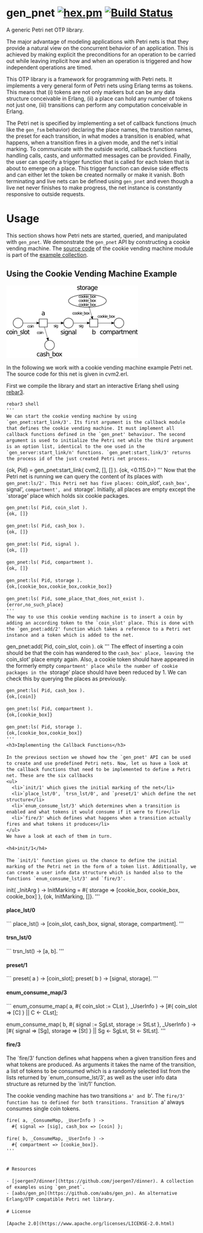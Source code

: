 # gen_pnet [![hex.pm](https://img.shields.io/hexpm/v/gen_pnet.svg?style=flat-square)](https://hex.pm/packages/gen_pnet) [![Build Status](https://travis-ci.org/joergen7/gen_pnet.svg?branch=master)](https://travis-ci.org/joergen7/gen_pnet)

A generic Petri net OTP library.

The major advantage of modeling applications with Petri nets is that they provide a natural view on the concurrent behavior of an application. This is achieved by making explicit the preconditions for an operation to be carried out while leaving implicit how and when an operation is triggered and how independent operations are timed.

This OTP library is a framework for programming with Petri nets. It implements a very general form of Petri nets using Erlang terms as tokens. This means that (i) tokens are not only markers but can be any data structure conceivable in Erlang, (ii) a place can hold any number of tokens not just one, (iii) transitions can perform any computation conceivable in Erlang.

The Petri net is specified by implementing a set of callback functions (much like the `gen_fsm` behavior) declaring the place names, the transition names, the preset for each transition, in what modes a transition is enabled, what happens, when a transition fires in a given mode, and the net's initial marking. To communicate with the outside world, callback functions handling calls, casts, and unformatted messages can be provided. Finally, the user can specify a trigger function that is called for each token that is about to emerge on a place. This trigger function can devise side effects and can either let the token be created normally or make it vanish. Both terminating and live nets can be defined using `gen_pnet` and even though a live net never finishes to make progress, the net instance is constantly responsive to outside requests.

# Usage

This section shows how Petri nets are started, queried, and manipulated with `gen_pnet`. We demonstrate the `gen_pnet` API by constructing a cookie vending machine. The [source code]() of the cookie vending machine module is part of the [example collection]().

## Using the Cookie Vending Machine Example

![Cookie vending machine Petri net](https://github.com/joergen7/gen_pnet/blob/dev/priv/cvm2.png)
 
In the following we work with a cookie vending machine example Petri net. The source code for this net is given in cvm2.erl.

First we compile the library and start an interactive Erlang shell using <a href="https://github.com/erlang/rebar3">rebar3</a>.

```
rebar3 shell
'''
We can start the cookie vending machine by using `gen_pnet:start_link/3'. Its first argument is the callback module that defines the cookie vending machine. It must implement all callback functions defined in the `gen_pnet' behaviour. The second argument is used to initialize the Petri net while the third argument is an option list, identical to the one used in the `gen_server:start_link/n' functions. `gen_pnet:start_link/3' returns the process id of the just created Petri net process.
```
{ok, Pid} = gen_pnet:start_link( cvm2, [], [] ).
{ok, <0.115.0>}
'''
Now that the Petri net is running we can query the content of its places with `gen_pnet:ls/2'. This Petri net has five places: `coin_slot', `cash_box', `signal', `compartment', and `storage'. Initially, all places are empty except the `storage' place which holds six cookie packages.
```
gen_pnet:ls( Pid, coin_slot ).
{ok, []}

gen_pnet:ls( Pid, cash_box ).
{ok, []}

gen_pnet:ls( Pid, signal ).
{ok, []}

gen_pnet:ls( Pid, compartment ).
{ok, []}

gen_pnet:ls( Pid, storage ).
{ok,[cookie_box,cookie_box,cookie_box]}

gen_pnet:ls( Pid, some_place_that_does_not_exist ).
{error,no_such_place}
'''
The way to use this cookie vending machine is to insert a coin by adding an according token to the `coin_slot' place. This is done with the `gen_pnet:add/2' function which takes a reference to a Petri net instance and a token which is added to the net.
```
gen_pnet:add( Pid, coin_slot, coin ).
ok
'''
The effect of inserting a coin should be that the coin has wandered to the `cash_box' place, leaving the `coin_slot' place empty again. Also, a cookie token should have appeared in the formerly empty `compartment' place while the number of cookie packages in the `storage' place should have been reduced by 1. We can check this by querying the places as previously.
```
gen_pnet:ls( Pid, cash_box ). 
{ok,[coin]}

gen_pnet:ls( Pid, compartment ).
{ok,[cookie_box]}

gen_pnet:ls( Pid, storage ).
{ok,[cookie_box,cookie_box]}
'''
<h3>Implementing the Callback Functions</h3>

In the previous section we showed how the `gen_pnet' API can be used to create and use predefined Petri nets. Now, let us have a look at the callback functions that need to be implemented to define a Petri net. These are the six callbacks
<ul>
  <li>`init/1' which gives the initial marking of the net</li>
  <li>`place_lst/0', `trsn_lst/0', and `preset/1' which define the net structure</li>
  <li>`enum_consume_lst/3' which determines when a transition is enabled and what tokens it would consume if it were to fire</li>
  <li>`fire/3' which defines what happens when a transition actually fires and what tokens it produces</li>
</ul>
We have a look at each of them in turn.

<h4>init/1</h4>

The `init/1' function gives us the chance to define the initial marking of the Petri net in the form of a token list. Additionally, we can create a user info data structure which is handed also to the functions `enum_consume_lst/3' and `fire/3'.

```
init( _InitArg ) ->
  InitMarking = #{ storage => [cookie_box, cookie_box, cookie_box] },
  {ok, InitMarking, []}.
'''
<h4>place_lst/0</h4>
```
place_lst() ->
  [coin_slot, cash_box, signal, storage, compartment].
'''
<h4>trsn_lst/0</h4>
```
trsn_lst() -> [a, b].
'''
<h4>preset/1</h4>
```
preset( a ) -> [coin_slot];
preset( b ) -> [signal, storage].
'''
<h4>enum_consume_map/3</h4>
```
enum_consume_map( a, #{ coin_slot := CLst }, _UserInfo ) ->
  [#{ coin_slot => [C] } || C <- CLst];

enum_consume_map( b, #{ signal := SgLst, storage := StLst }, _UserInfo ) ->
  [#{ signal => [Sg], storage => [St] } || Sg <- SgLst, St <- StLst].
'''
<h4>fire/3</h4>
The `fire/3' function defines what happens when a given transition fires and what tokens are produced. As arguments it takes the name of the transition, a list of tokens to be consumed which is a randomly selected list from the lists returned by `enum_consume_lst/3', as well as the user info data structure as returned by the `init/1' function.

The cookie vending machine has two transitions `a' and `b'. The `fire/3' function has to defined for both transitions. Transition `a' always consumes single coin tokens.
```
fire( a, _ConsumeMap, _UserInfo ) ->
  #{ signal => [sig], cash_box => [coin] };

fire( b, _ConsumeMap, _UserInfo ) ->
  #{ compartment => [cookie_box]}.
'''


# Resources

- [joergen7/dinner](https://github.com/joergen7/dinner). A collection of examples using `gen_pnet`.
- [aabs/gen_pn](https://github.com/aabs/gen_pn). An alternative Erlang/OTP compatible Petri net library.

# License

[Apache 2.0](https://www.apache.org/licenses/LICENSE-2.0.html)